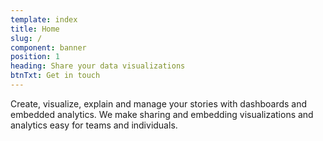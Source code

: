 ```yaml
---
template: index
title: Home
slug: /
component: banner
position: 1
heading: Share your data visualizations
btnTxt: Get in touch
---
```


Create, visualize, explain and manage your stories with dashboards and embedded analytics. We make sharing and embedding visualizations and analytics easy for teams and individuals.
